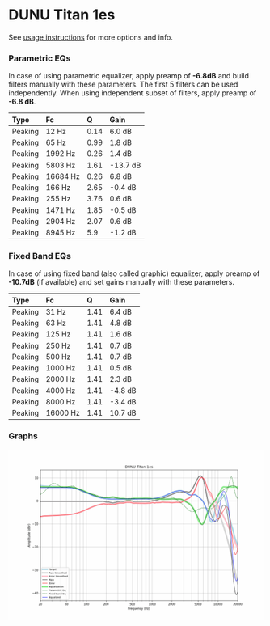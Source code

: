 # DUNU Titan 1es
See [usage instructions](https://github.com/jaakkopasanen/AutoEq#usage) for more options and info.

### Parametric EQs
In case of using parametric equalizer, apply preamp of **-6.8dB** and build filters manually
with these parameters. The first 5 filters can be used independently.
When using independent subset of filters, apply preamp of **-6.8 dB**.

| Type    | Fc       |    Q | Gain     |
|:--------|:---------|:-----|:---------|
| Peaking | 12 Hz    | 0.14 | 6.0 dB   |
| Peaking | 65 Hz    | 0.99 | 1.8 dB   |
| Peaking | 1992 Hz  | 0.26 | 1.4 dB   |
| Peaking | 5803 Hz  | 1.61 | -13.7 dB |
| Peaking | 16684 Hz | 0.26 | 6.8 dB   |
| Peaking | 166 Hz   | 2.65 | -0.4 dB  |
| Peaking | 255 Hz   | 3.76 | 0.6 dB   |
| Peaking | 1471 Hz  | 1.85 | -0.5 dB  |
| Peaking | 2904 Hz  | 2.07 | 0.6 dB   |
| Peaking | 8945 Hz  | 5.9  | -1.2 dB  |

### Fixed Band EQs
In case of using fixed band (also called graphic) equalizer, apply preamp of **-10.7dB**
(if available) and set gains manually with these parameters.

| Type    | Fc       |    Q | Gain    |
|:--------|:---------|:-----|:--------|
| Peaking | 31 Hz    | 1.41 | 6.4 dB  |
| Peaking | 63 Hz    | 1.41 | 4.8 dB  |
| Peaking | 125 Hz   | 1.41 | 1.6 dB  |
| Peaking | 250 Hz   | 1.41 | 0.7 dB  |
| Peaking | 500 Hz   | 1.41 | 0.7 dB  |
| Peaking | 1000 Hz  | 1.41 | 0.5 dB  |
| Peaking | 2000 Hz  | 1.41 | 2.3 dB  |
| Peaking | 4000 Hz  | 1.41 | -4.8 dB |
| Peaking | 8000 Hz  | 1.41 | -3.4 dB |
| Peaking | 16000 Hz | 1.41 | 10.7 dB |

### Graphs
![](./DUNU%20Titan%201es.png)